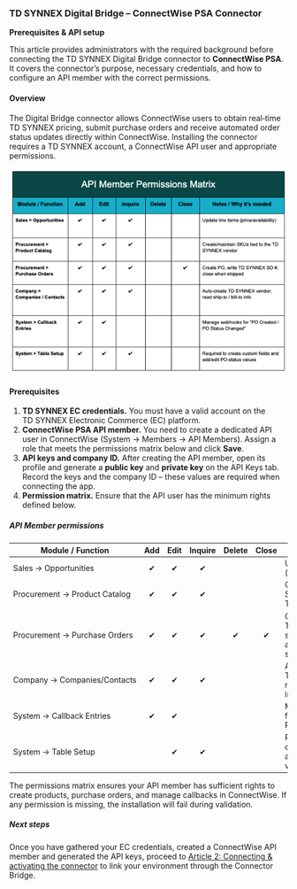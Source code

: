 ### TD SYNNEX Digital Bridge – ConnectWise PSA Connector  
**Prerequisites & API setup**

This article provides administrators with the required background before connecting the TD SYNNEX Digital Bridge connector to **ConnectWise PSA**.  It covers the connector’s purpose, necessary credentials, and how to configure an API member with the correct permissions.

#### Overview

The Digital Bridge connector allows ConnectWise users to obtain real‑time TD SYNNEX pricing, submit purchase orders and receive automated order status updates directly within ConnectWise.  Installing the connector requires a TD SYNNEX account, a ConnectWise API user and appropriate permissions.

![API Member permissions matrix](/public/assets/images/cw-psa-permissionsmatrix.png)

#### Prerequisites

1. **TD SYNNEX EC credentials.** You must have a valid account on the TD SYNNEX Electronic Commerce (EC) platform.
2. **ConnectWise PSA API member.** You need to create a dedicated API user in ConnectWise (System → Members → API Members).  Assign a role that meets the permissions matrix below and click **Save**.
3. **API keys and company ID.** After creating the API member, open its profile and generate a **public key** and **private key** on the API Keys tab.  Record the keys and the company ID – these values are required when connecting the app.
4. **Permission matrix.** Ensure that the API user has the minimum rights defined below.

##### API Member permissions

| Module / Function               | Add | Edit | Inquire | Delete | Close | Notes / Why |
|---------------------------------|:---:|:----:|:------:|:------:|:-----:|-------------|
| Sales → Opportunities           | ✔   | ✔    | ✔       |        |       | Update line items (price/availability) |
| Procurement → Product Catalog   | ✔   | ✔    | ✔       |        |       | Create/maintain SKUs tied to the TD SYNNEX vendor |
| Procurement → Purchase Orders   | ✔   | ✔    | ✔       | ✔      | ✔     | Create PO, write TD SYNNEX sales‑order number and close when shipped |
| Company → Companies/Contacts    | ✔   | ✔    | ✔       |        |       | Auto‑create TD SYNNEX vendor; read ship‑to/bill‑to information |
| System → Callback Entries       | ✔   | ✔    |         |        |       | Manage webhooks for “PO Created / PO Status Changed” |
| System → Table Setup            |     | ✔    | ✔       |        |       | Required to create custom fields and add/edit PO‑status values |

The permissions matrix ensures your API member has sufficient rights to create products, purchase orders, and manage callbacks in ConnectWise.  If any permission is missing, the installation will fail during validation.

##### Next steps

Once you have gathered your EC credentials, created a ConnectWise API member and generated the API keys, proceed to [Article 2: Connecting & activating the connector](./kb_connect_activation.md) to link your environment through the Connector Bridge.